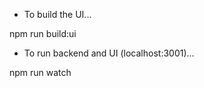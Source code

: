- To build the UI...

npm run build:ui

- To run backend and UI (localhost:3001)...

npm run watch

